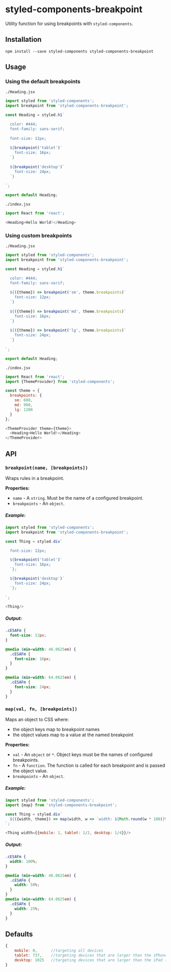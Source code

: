 # styled-components-breakpoint

Utility function for using breakpoints with `styled-components`.

## Installation

    npm install --save styled-components styled-components-breakpoint
    
## Usage

### Using the default breakpoints

`./Heading.jsx`

```js
import styled from 'styled-components';
import breakpoint from 'styled-components-breakpoint';

const Heading = styled.h1`

  color: #444;
  font-family: sans-serif;
  
  font-size: 12px;
  
  ${breakpoint('tablet')`
    font-size: 16px;
  `}
  
  ${breakpoint('desktop')`
    font-size: 24px;
  `}
  
`;

export default Heading;

```

`./index.jsx`

```js
import React from 'react';

<Heading>Hello World!</Heading>

```

### Using custom breakpoints

`./Heading.jsx`
```js
import styled from 'styled-components';
import breakpoint from 'styled-components-breakpoint';

const Heading = styled.h1`

  color: #444;
  font-family: sans-serif;
  
  ${({theme}) => breakpoint('sm', theme.breakpoints)`
    font-size: 12px;
  `}
  
  ${({theme}) => breakpoint('md', theme.breakpoints)`
    font-size: 16px;
  `}
  
  ${({theme}) => breakpoint('lg', theme.breakpoints)`
    font-size: 24px;
  `}
  
`;

export default Heading;

```

`./index.jsx`

```js
import React from 'react';
import {ThemeProvider} from 'styled-components';

const theme = {
  breakpoints: {
    sm: 600,
    md: 900,
    lg: 1200
  }
};

<ThemeProvider theme={theme}>
  <Heading>Hello World!</Heading>
</ThemeProvider>

```

## API

### `breakpoint(name, [breakpoints])`

Wraps rules in a breakpoint.

**Properties:**
- `name` - A `string`. Must be the name of a configured breakpoint.
- `breakpoints` - An `object`.

##### Example:
```js
import styled from 'styled-components';
import breakpoint from 'styled-components-breakpoint';

const Thing = styled.div`

  font-size: 12px;

  ${breakpoint('tablet')`
    font-size: 16px;
  `};

  ${breakpoint('desktop')`
    font-size: 24px;
  `};
  
`;

<Thing/>

```

##### Output:
```css
.cESAFm {
  font-size: 12px;
}

@media (min-width: 46.0625em) {
  .cESAFm {
    font-size: 16px;
  }
}

@media (min-width: 64.0625em) {
  .cESAFm {
    font-size: 24px;
  }
}
```


### `map(val, fn, [breakpoints])`

Maps an object to CSS where:
  - the object keys map to breakpoint names 
  - the object values map to a value at the named breakpoint

**Properties:**
- `val` - An `object` or `*`. Object keys must be the names of configured breakpoints.
- `fn` - A `function`. The function is called for each breakpoint and is passed the object value.
- `breakpoints` - An `object`.

##### Example:

```js
import styled from 'styled-components';
import {map} from 'styled-components-breakpoint';

const Thing = styled.div`
  ${({width, theme}) => map(width, w => `width: ${Math.round(w * 100)}%;`)}
`;

<Thing width={{mobile: 1, tablet: 1/2, desktop: 1/4}}/>

```

##### Output:

```css
.cESAFm {
  width: 100%;
}

@media (min-width: 46.0625em) {
  .cESAFm {
    width: 50%;
  }
}
@media (min-width: 64.0625em) {
  .cESAFm {
    width: 25%;
  }
}
```

## Defaults

```js
{
    mobile: 0,      //targeting all devices
    tablet: 737,    //targeting devices that are larger than the iPhone 6 Plus (which is 736px in landscape mode)
    desktop: 1025   //targeting devices that are larger than the iPad (which is 1024px in landscape mode)
}
```
